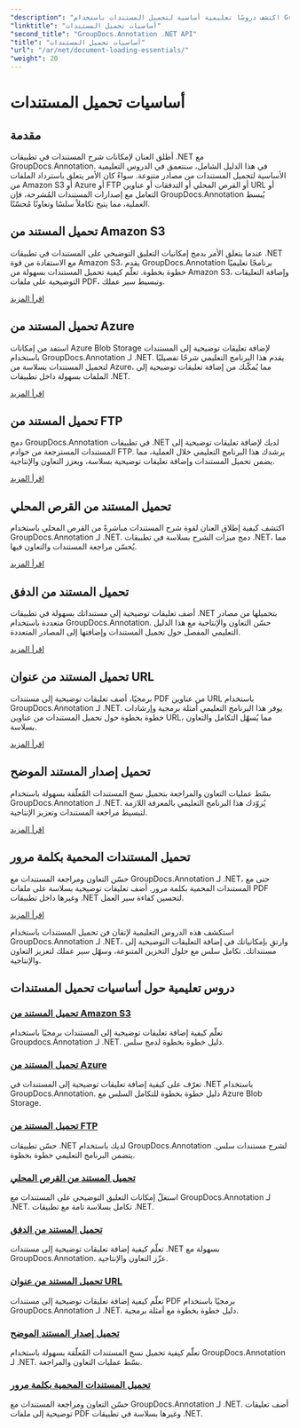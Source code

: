 ```yaml
---
"description": "اكتشف دروسًا تعليمية أساسية لتحميل المستندات باستخدام GroupDocs.Annotation .NET. تكامل بسلاسة مع Amazon S3 وAzure وFTP والقرص المحلي والتدفقات والمزيد."
"linktitle": "أساسيات تحميل المستندات"
"second_title": "GroupDocs.Annotation .NET API"
"title": "أساسيات تحميل المستندات"
"url": "/ar/net/document-loading-essentials/"
"weight": 20
---
```


# أساسيات تحميل المستندات

## مقدمة

أطلق العنان لإمكانات شرح المستندات في تطبيقات .NET مع GroupDocs.Annotation. في هذا الدليل الشامل، سنتعمق في الدروس التعليمية الأساسية لتحميل المستندات من مصادر متنوعة. سواءً كان الأمر يتعلق باسترداد الملفات من Amazon S3 أو Azure أو FTP أو القرص المحلي أو التدفقات أو عناوين URL أو التعامل مع إصدارات المستندات المُشرحة، فإن GroupDocs.Annotation يُبسط العملية، مما يتيح تكاملاً سلسًا وتعاونًا مُحسّنًا.

## تحميل المستند من Amazon S3
عندما يتعلق الأمر بدمج إمكانيات التعليق التوضيحي على المستندات في تطبيقات .NET مع الاستفادة من قوة Amazon S3، يقدم GroupDocs.Annotation برنامجًا تعليميًا خطوة بخطوة. تعلّم كيفية تحميل المستندات بسهولة من Amazon S3، وإضافة التعليقات التوضيحية على ملفات PDF، وتبسيط سير عملك.

[اقرأ المزيد](./load-document-from-amazon-s3/)

## تحميل المستند من Azure
استفد من إمكانات Azure Blob Storage لإضافة تعليقات توضيحية إلى المستندات باستخدام GroupDocs.Annotation لـ .NET. يقدم هذا البرنامج التعليمي شرحًا تفصيليًا لتحميل المستندات بسلاسة من Azure، مما يُمكّنك من إضافة تعليقات توضيحية إلى الملفات بسهولة داخل تطبيقات .NET.

[اقرأ المزيد](./load-document-from-azure/)

## تحميل المستند من FTP
دمج GroupDocs.Annotation في تطبيقات .NET لديك لإضافة تعليقات توضيحية إلى المستندات المسترجعة من خوادم FTP. يرشدك هذا البرنامج التعليمي خلال العملية، مما يضمن تحميل المستندات وإضافة تعليقات توضيحية بسلاسة، ويعزز التعاون والإنتاجية.

[اقرأ المزيد](./load-document-from-ftp/)

## تحميل المستند من القرص المحلي
اكتشف كيفية إطلاق العنان لقوة شرح المستندات مباشرةً من القرص المحلي باستخدام GroupDocs.Annotation لـ .NET. دمج ميزات الشرح بسلاسة في تطبيقات .NET، مما يُحسّن مراجعة المستندات والتعاون فيها.

[اقرأ المزيد](./load-document-from-local-disk/)

## تحميل المستند من الدفق
أضف تعليقات توضيحية إلى مستنداتك بسهولة في تطبيقات .NET بتحميلها من مصادر متعددة باستخدام GroupDocs.Annotation. حسّن التعاون والإنتاجية مع هذا الدليل التعليمي المفصل حول تحميل المستندات وإضافتها إلى المصادر المتعددة.

[اقرأ المزيد](./load-document-from-stream/)

## تحميل المستند من عنوان URL
برمجيًا، أضف تعليقات توضيحية إلى مستندات PDF من عناوين URL باستخدام GroupDocs.Annotation لـ .NET. يوفر هذا البرنامج التعليمي أمثلة برمجية وإرشادات خطوة بخطوة حول تحميل المستندات من عناوين URL، مما يُسهّل التكامل والتعاون بسلاسة.

[اقرأ المزيد](./load-document-from-url/)

## تحميل إصدار المستند الموضح
بسّط عمليات التعاون والمراجعة بتحميل نسخ المستندات المُعلّقة بسهولة باستخدام GroupDocs.Annotation لـ .NET. يُزوّدك هذا البرنامج التعليمي بالمعرفة اللازمة لتبسيط مراجعة المستندات وتعزيز الإنتاجية.

[اقرأ المزيد](./loading-annotated-document-version/)

## تحميل المستندات المحمية بكلمة مرور
حسّن التعاون ومراجعة المستندات مع GroupDocs.Annotation لـ .NET، حتى مع المستندات المحمية بكلمة مرور. أضف تعليقات توضيحية بسلاسة على ملفات PDF وغيرها داخل تطبيقات .NET لتحسين كفاءة سير العمل.

[اقرأ المزيد](./load-password-protected-documents/)

استكشف هذه الدروس التعليمية لإتقان فن تحميل المستندات باستخدام GroupDocs.Annotation لـ .NET، وارتقِ بإمكانياتك في إضافة التعليقات التوضيحية إلى مستنداتك. تكامل سلس مع حلول التخزين المتنوعة، وسهّل سير عملك لتعزيز التعاون والإنتاجية.
## دروس تعليمية حول أساسيات تحميل المستندات
### [تحميل المستند من Amazon S3](./load-document-from-amazon-s3/)
تعلّم كيفية إضافة تعليقات توضيحية إلى المستندات برمجيًا باستخدام Groupdocs.Annotation لـ .NET. دليل خطوة بخطوة لدمج سلس.
### [تحميل المستند من Azure](./load-document-from-azure/)
تعرّف على كيفية إضافة تعليقات توضيحية إلى المستندات في .NET باستخدام GroupDocs.Annotation. دليل خطوة بخطوة للتكامل السلس مع Azure Blob Storage.
### [تحميل المستند من FTP](./load-document-from-ftp/)
حسّن تطبيقات .NET لديك باستخدام GroupDocs.Annotation لشرح مستندات سلس. يتضمن البرنامج التعليمي خطوة بخطوة.
### [تحميل المستند من القرص المحلي](./load-document-from-local-disk/)
استغلّ إمكانات التعليق التوضيحي على المستندات مع GroupDocs.Annotation لـ .NET. تكامل بسلاسة تامة مع تطبيقات .NET.
### [تحميل المستند من الدفق](./load-document-from-stream/)
تعلّم كيفية إضافة تعليقات توضيحية إلى مستندات .NET بسهولة مع GroupDocs.Annotation. عزّز التعاون والإنتاجية.
### [تحميل المستند من عنوان URL](./load-document-from-url/)
تعلّم كيفية إضافة تعليقات توضيحية إلى مستندات PDF برمجيًا باستخدام GroupDocs.Annotation لـ .NET. دليل خطوة بخطوة مع أمثلة برمجية.
### [تحميل إصدار المستند الموضح](./loading-annotated-document-version/)
تعلّم كيفية تحميل نسخ المستندات المُعلّقة بسهولة باستخدام GroupDocs.Annotation لـ .NET. بسّط عمليات التعاون والمراجعة.
### [تحميل المستندات المحمية بكلمة مرور](./load-password-protected-documents/)
حسّن التعاون ومراجعة المستندات مع GroupDocs.Annotation لـ .NET. أضف تعليقات توضيحية إلى ملفات PDF وغيرها بسلاسة في تطبيقات .NET.